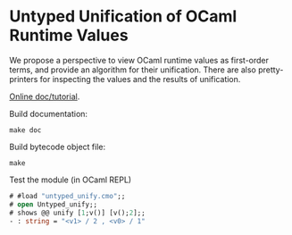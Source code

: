 # Untyped Unification of OCaml Runtime Values

We propose a perspective to view OCaml runtime values as first-order terms, and provide an algorithm for their unification. There are also pretty-printers for inspecting the values and the results of unification.

[Online doc/tutorial](https://yuelipicasso.github.io/untyped_unify_doc/Untyped_unify.html).

Build documentation:
```
make doc
```
Build bytecode object file:
```
make
```
Test the module (in OCaml REPL)
```ocaml
# #load "untyped_unify.cmo";;
# open Untyped_unify;;
# shows @@ unify [1;v()] [v();2];; 
- : string = "<v1> / 2 , <v0> / 1"
```
